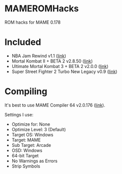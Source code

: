 # MAMEROMHacks
ROM hacks for MAME 0.178

# Included
- NBA Jam Rewind v1.1 ([link](https://www.romhacking.net/hacks/6989/))
- Mortal Kombat II + BETA 2 v2.8.50 ([link](https://mkombat.plus/))
- Ultimate Mortal Kombat 3 + BETA 2 v2.0.0 ([link](https://mkombat.plus/))
- Super Street Fighter 2 Turbo New Legacy v0.9 ([link](https://newlegacy.fr/))

# Compiling
It's best to use MAME Compiler 64 v2.0.176 ([link](https://www.baker76.com/mame-compiler-64/)).

Settings I use:
- Optimize for: None
- Optimize Level: 3 (Default)
- Target OS: Windows
- Target: MAME
- Sub Target: Arcade
- OSD: Windows
- 64-bit Target
- No Warnings as Errors
- Strip Symbols
